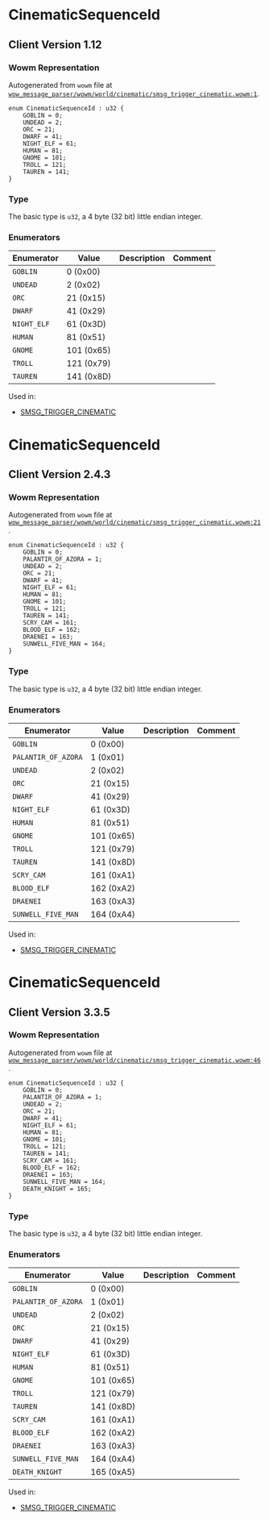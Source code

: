 # CinematicSequenceId

## Client Version 1.12

### Wowm Representation

Autogenerated from `wowm` file at [`wow_message_parser/wowm/world/cinematic/smsg_trigger_cinematic.wowm:1`](https://github.com/gtker/wow_messages/tree/main/wow_message_parser/wowm/world/cinematic/smsg_trigger_cinematic.wowm#L1).

```rust,ignore
enum CinematicSequenceId : u32 {
    GOBLIN = 0;
    UNDEAD = 2;
    ORC = 21;
    DWARF = 41;
    NIGHT_ELF = 61;
    HUMAN = 81;
    GNOME = 101;
    TROLL = 121;
    TAUREN = 141;
}
```
### Type
The basic type is `u32`, a 4 byte (32 bit) little endian integer.
### Enumerators
| Enumerator | Value  | Description | Comment |
| --------- | -------- | ----------- | ------- |
| `GOBLIN` | 0 (0x00) |  |  |
| `UNDEAD` | 2 (0x02) |  |  |
| `ORC` | 21 (0x15) |  |  |
| `DWARF` | 41 (0x29) |  |  |
| `NIGHT_ELF` | 61 (0x3D) |  |  |
| `HUMAN` | 81 (0x51) |  |  |
| `GNOME` | 101 (0x65) |  |  |
| `TROLL` | 121 (0x79) |  |  |
| `TAUREN` | 141 (0x8D) |  |  |

Used in:
* [SMSG_TRIGGER_CINEMATIC](smsg_trigger_cinematic.md)

# CinematicSequenceId

## Client Version 2.4.3

### Wowm Representation

Autogenerated from `wowm` file at [`wow_message_parser/wowm/world/cinematic/smsg_trigger_cinematic.wowm:21`](https://github.com/gtker/wow_messages/tree/main/wow_message_parser/wowm/world/cinematic/smsg_trigger_cinematic.wowm#L21).

```rust,ignore
enum CinematicSequenceId : u32 {
    GOBLIN = 0;
    PALANTIR_OF_AZORA = 1;
    UNDEAD = 2;
    ORC = 21;
    DWARF = 41;
    NIGHT_ELF = 61;
    HUMAN = 81;
    GNOME = 101;
    TROLL = 121;
    TAUREN = 141;
    SCRY_CAM = 161;
    BLOOD_ELF = 162;
    DRAENEI = 163;
    SUNWELL_FIVE_MAN = 164;
}
```
### Type
The basic type is `u32`, a 4 byte (32 bit) little endian integer.
### Enumerators
| Enumerator | Value  | Description | Comment |
| --------- | -------- | ----------- | ------- |
| `GOBLIN` | 0 (0x00) |  |  |
| `PALANTIR_OF_AZORA` | 1 (0x01) |  |  |
| `UNDEAD` | 2 (0x02) |  |  |
| `ORC` | 21 (0x15) |  |  |
| `DWARF` | 41 (0x29) |  |  |
| `NIGHT_ELF` | 61 (0x3D) |  |  |
| `HUMAN` | 81 (0x51) |  |  |
| `GNOME` | 101 (0x65) |  |  |
| `TROLL` | 121 (0x79) |  |  |
| `TAUREN` | 141 (0x8D) |  |  |
| `SCRY_CAM` | 161 (0xA1) |  |  |
| `BLOOD_ELF` | 162 (0xA2) |  |  |
| `DRAENEI` | 163 (0xA3) |  |  |
| `SUNWELL_FIVE_MAN` | 164 (0xA4) |  |  |

Used in:
* [SMSG_TRIGGER_CINEMATIC](smsg_trigger_cinematic.md)

# CinematicSequenceId

## Client Version 3.3.5

### Wowm Representation

Autogenerated from `wowm` file at [`wow_message_parser/wowm/world/cinematic/smsg_trigger_cinematic.wowm:46`](https://github.com/gtker/wow_messages/tree/main/wow_message_parser/wowm/world/cinematic/smsg_trigger_cinematic.wowm#L46).

```rust,ignore
enum CinematicSequenceId : u32 {
    GOBLIN = 0;
    PALANTIR_OF_AZORA = 1;
    UNDEAD = 2;
    ORC = 21;
    DWARF = 41;
    NIGHT_ELF = 61;
    HUMAN = 81;
    GNOME = 101;
    TROLL = 121;
    TAUREN = 141;
    SCRY_CAM = 161;
    BLOOD_ELF = 162;
    DRAENEI = 163;
    SUNWELL_FIVE_MAN = 164;
    DEATH_KNIGHT = 165;
}
```
### Type
The basic type is `u32`, a 4 byte (32 bit) little endian integer.
### Enumerators
| Enumerator | Value  | Description | Comment |
| --------- | -------- | ----------- | ------- |
| `GOBLIN` | 0 (0x00) |  |  |
| `PALANTIR_OF_AZORA` | 1 (0x01) |  |  |
| `UNDEAD` | 2 (0x02) |  |  |
| `ORC` | 21 (0x15) |  |  |
| `DWARF` | 41 (0x29) |  |  |
| `NIGHT_ELF` | 61 (0x3D) |  |  |
| `HUMAN` | 81 (0x51) |  |  |
| `GNOME` | 101 (0x65) |  |  |
| `TROLL` | 121 (0x79) |  |  |
| `TAUREN` | 141 (0x8D) |  |  |
| `SCRY_CAM` | 161 (0xA1) |  |  |
| `BLOOD_ELF` | 162 (0xA2) |  |  |
| `DRAENEI` | 163 (0xA3) |  |  |
| `SUNWELL_FIVE_MAN` | 164 (0xA4) |  |  |
| `DEATH_KNIGHT` | 165 (0xA5) |  |  |

Used in:
* [SMSG_TRIGGER_CINEMATIC](smsg_trigger_cinematic.md)

